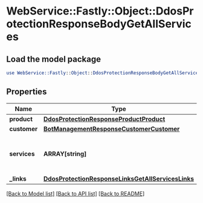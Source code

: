 # WebService::Fastly::Object::DdosProtectionResponseBodyGetAllServices

## Load the model package
```perl
use WebService::Fastly::Object::DdosProtectionResponseBodyGetAllServices;
```

## Properties
Name | Type | Description | Notes
------------ | ------------- | ------------- | -------------
**product** | [**DdosProtectionResponseProductProduct**](DdosProtectionResponseProductProduct.md) |  | [optional] 
**customer** | [**BotManagementResponseCustomerCustomer**](BotManagementResponseCustomerCustomer.md) |  | [optional] 
**services** | **ARRAY[string]** | A list of services with DDoS Protection enabled. | [optional] 
**_links** | [**DdosProtectionResponseLinksGetAllServicesLinks**](DdosProtectionResponseLinksGetAllServicesLinks.md) |  | [optional] 

[[Back to Model list]](../README.md#documentation-for-models) [[Back to API list]](../README.md#documentation-for-api-endpoints) [[Back to README]](../README.md)


